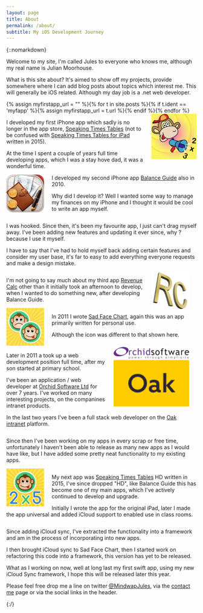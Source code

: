 ```yaml
---
layout: page
title: About
permalink: /about/
subtitle: My iOS Development Journey
---
```

{::nomarkdown}
<p>
    Welcome to my site, I'm called Jules to everyone who knows me, although my real name is Julian Moorhouse.
</p>
<p>
    What is this site about? It's aimed to show off my projects, provide somewhere where I can add blog posts about topics which interest me. This will generally be iOS related. Although my day job is a .net web developer.
</p>
{% assign myfirstapp_url = "" %}{% for t in site.posts %}{% if t.ident == 'myfapp' %}{% assign myfirstapp_url = t.url %}{% endif %}{% endfor %}

<div style="float: right; width: 120px; padding-left: 20px;">
    <img title="Speaking Times Tables version 1 logo" width="300" src="/static/img-300/icon-sttv1.png">
</div>

<p>
    I developed my first iPhone app  which sadly is no longer in the app store, <a href="{{ site.baseurl }}/{{myfirstapp_url}}">Speaking Times Tables</a> (not to be confused with <a href="{{ site.baseurl }}/stt">Speaking Times Tables for iPad</a> written in 2015). 
</p>
<p>
    At the time I spent a couple of years full time developing apps, which I was a stay hove dad, it was a wonderful time.
</p>

<div style="clear: left;"></div>

<div style="float: left; width: 120px;">
    <img title="The logo for Balance Guide" width="100" src="/static/img-300/icon-balance-guide.png">
</div>

<p>
    I developed my second iPhone app <a href="{{ site.baseurl }}/bg">Balance Guide</a> also in 2010. 
</p>
<p>
    Why did I develop it? Well I wanted some way to manage my finances on my iPhone and I thought it would be cool to write an app myself. 
</p>
<div style="clear: left;"></div>

<p>
    I was hooked. Since then, it's been my favourite app, I just can't drag myself away. I've been adding new features and updating it ever since, why ? because I use it myself. 
</p>
<p>	
    I have to say that I've had to hold myself back adding certain features and consider my user base, it's far to easy to add everything everyone requests and make a design mistake.
</p>
<div style="clear: left;"></div>

<div style="float: right; width: 120px; padding-left: 20px;">
    <img title="The icon for Revenue Calc" width="100" src="/static/img-300/icon-revenue-calc.png">
</div>
<p>
    I'm not going to say much about my third app <a href="{{ site.baseurl }}/revenuecalc">Revenue Calc</a> other than it initially took an afternoon to develop, when I wanted to do something new, after developing Balance Guide.
</p>
<div style="clear: left;"></div>

<div style="float: left; width: 120px;">
    <img title="The logo for Happy / Sad Face Chart" width="100" src="/static/img-300/icon-sad-face-chart.png">
</div>

<p>			
    In 2011 I wrote <a href="{{ site.baseurl }}/sadfacechart">Sad Face Chart</a>, again this was an app primarily  written for personal use.
</p>
<p>			
    Although the icon was different to that shown here.
</p>


<div style="clear: left;"></div>

<div style="float: right; width: 220px; padding-left: 20px;">
    <img title="Orchid Softwares Logo" width="200" src="/static/img-300/logo-orchidsoft.png">
<br/>
    <img title="The Oak Intranet Logo" width="200" src="/static/img-300/logo-oak.png">
</div>
<p>
    Later in 2011 a took up a web development position full time, after my son started at primary school. 
</p>
<p>
    I've been an application / web developer at <a href="https://orchidsoft.com">Orchid Software Ltd</a> for over 7 years. I've worked on many interesting projects, on the companines intranet products. 
</p>
<p>
    In the last two years I've been a full stack web developer on the <a href="https://www.oak.com">Oak intranet</a> platform.
</p>

<div style="clear: left;"></div>

<p>
    Since then I've been working on my apps in every scrap or free time, unfortunately I haven't been able to release as many new apps as I would have like, but I have added some pretty neat functionality to my existing apps.
</p>
<div style="clear: left;"></div>

<div style="float: left; width: 120px;">
    <img title="The logo for Speaking Times Tables" width="100" src="/static/img-300/icon-speaking-times-tables.png">
</div>

<p>	
    My next app was <a href="{{ site.baseurl }}/stt">Speaking Times Tables</a> HD written in 2015, I've since dropped "HD", like Balance Guide this has become one of my main apps, which I've actively continued to develop and upgrade. 
</p>
<p>
    Initially I wrote the app for the original iPad, later I made the app universal and added iCloud support to enabled use in class rooms.
</p>

<div style="clear: left;"></div>

<p>
    Since adding iCloud sync, I've extracted the functionality into a framework and am in the process of incorporating into new apps. 
</p>

<p>
    I then brought iCloud sync to Sad Face Chart, then I started work on refactoring this code into a framework, this version has yet to be released.
</p>

<p>
    What as I working on now, well at long last my first swift app, using my new iCloud Sync framework, I hope this will be released later this year.
</p>

<p>
    Please feel free drop me a line on twitter <a href="https://twitter.com/MindwarpJules">@MindwapJules</a>, via the <a href="{{ site.baseurl }}/contactme">contact me</a> page or via the social links in the header.
</p>

{:/}